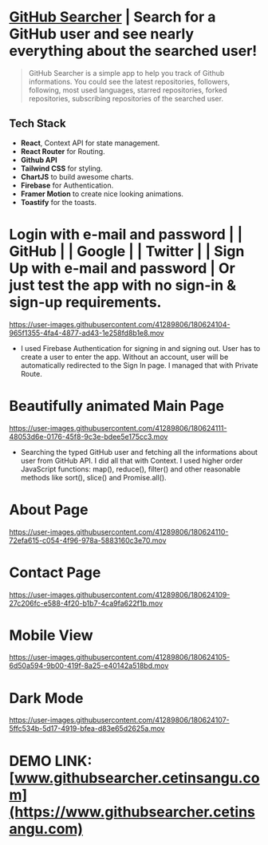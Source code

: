 
# [GitHub Searcher](https://www.githubsearcher.cetinsangu.com) | Search for a GitHub user and see nearly everything about the searched user!

> GitHub Searcher is a simple app to help you track of Github informations. You could see the latest repositories, followers, following, most used languages, starred repositories, forked repositories, subscribing repositories of the searched user.


## Tech Stack
- **React**, Context API for state management.
- **React Router** for Routing.
- **Github API**
- **Tailwind CSS** for styling.
- **ChartJS** to build awesome charts.
- **Firebase** for Authentication.
- **Framer Motion** to create nice looking animations.
- **Toastify** for the toasts.

# Login with e-mail and password | | GitHub | | Google | | Twitter | | Sign Up with e-mail and password  | Or just test the app with no sign-in & sign-up requirements.

https://user-images.githubusercontent.com/41289806/180624104-965f1355-4fa4-4877-ad43-1e258fd8b1e8.mov

- I used Firebase Authentication for signing in and signing out. User has to create a user to enter the app. Without an account, user will be automatically redirected to the Sign In page. I managed that with Private Route.

# Beautifully animated Main Page

https://user-images.githubusercontent.com/41289806/180624111-48053d6e-0176-45f8-9c3e-bdee5e175cc3.mov

- Searching the typed GitHub user and fetching all the informations about user from GitHub API. I did all that with Context. I used higher order JavaScript functions: map(), reduce(), filter() and other reasonable methods like sort(), slice() and Promise.all().

# About Page

https://user-images.githubusercontent.com/41289806/180624110-72efa615-c054-4f96-978a-5883160c3e70.mov

# Contact Page

https://user-images.githubusercontent.com/41289806/180624109-27c206fc-e588-4f20-b1b7-4ca9fa622f1b.mov

# Mobile View

https://user-images.githubusercontent.com/41289806/180624105-6d50a594-9b00-419f-8a25-e40142a518bd.mov

# Dark Mode

https://user-images.githubusercontent.com/41289806/180624107-5ffc534b-5d17-4919-bfea-d83e65d2625a.mov


# DEMO LINK: [www.githubsearcher.cetinsangu.com](https://www.githubsearcher.cetinsangu.com)
















